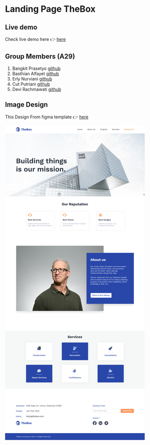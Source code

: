 # Landing Page TheBox

## Live demo

Check live demo here 👉️ [here]( https://thebox-fga.netlify.app/ )

## Group Members (A29)

1. Bangkit Prasetyo  [github]( https://github.com/kidtzz ) 
2. Basthian Alfayet [github]( https://github.com/basthianalfayet  ) 
3. Erly Nurviani  [github]( https://github.com/erlynurviani  ) 
4. Cut Putriani  [github]( https://github.com/CutPutriani  ) 
5. Devi Rachmawati [github]( https://github.com/greenteak7  ) 

## Image Design 
This Design From figma template 👉️ [here]( https://www.figma.com/file/tqiisSSQfdAmNcfyVCpdiD/Responsive%2FComponents-Landing-Page---Construction-Company-(Community) )

![Test Image 3](/design.jpg)



